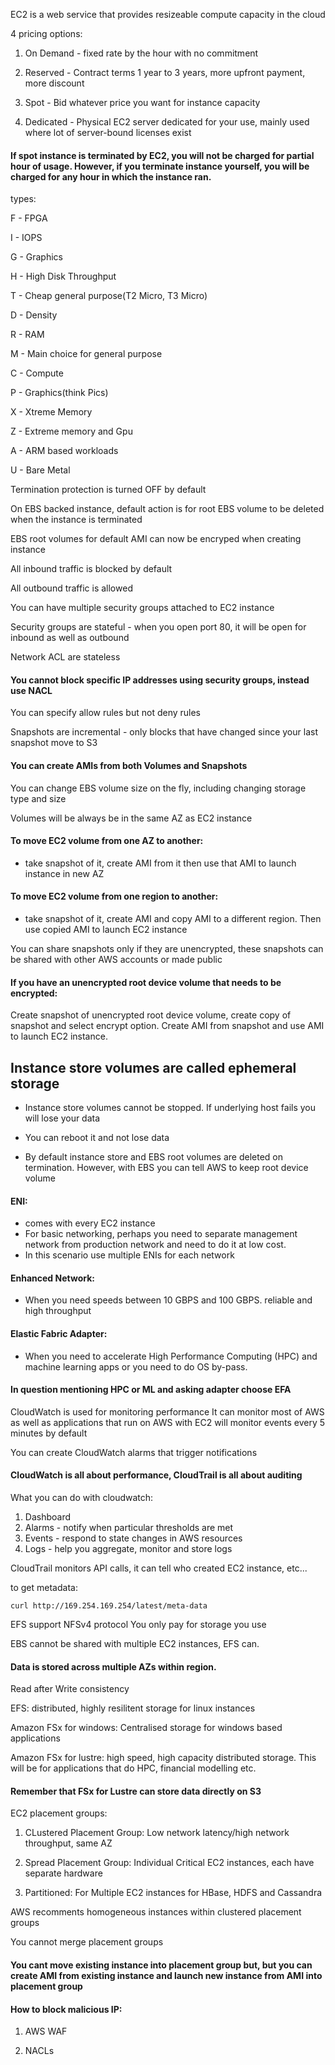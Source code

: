 EC2 is a web service that provides resizeable compute capacity in the cloud

4 pricing options:

1. On Demand - fixed rate by the hour with no commitment

2. Reserved - Contract terms 1 year to 3 years, more upfront payment, more discount

3. Spot - Bid whatever price you want for instance capacity

4. Dedicated - Physical EC2 server dedicated for your use, mainly used where lot of server-bound licenses exist

#### If spot instance is terminated by EC2, you will not be charged for partial hour of usage. However, if you terminate instance yourself, you will be charged for any hour in which the instance ran.

types:

F - FPGA

I - IOPS

G - Graphics

H - High Disk Throughput

T - Cheap general purpose(T2 Micro, T3 Micro)

D - Density

R - RAM

M - Main choice for general purpose

C - Compute

P - Graphics(think Pics)

X - Xtreme Memory

Z - Extreme memory and Gpu

A - ARM based workloads

U - Bare Metal

Termination protection is turned OFF by default

On EBS backed instance, default action is for root EBS volume to be deleted when the instance is terminated 

EBS root volumes for default AMI can now be encryped when creating instance 

All inbound traffic is blocked by default

All outbound traffic is allowed

You can have multiple security groups attached to EC2 instance

Security groups are stateful - when you open port 80, it will be open for inbound as well as outbound

Network ACL are stateless

#### You cannot block specific IP addresses using security groups, instead use NACL

You can specify allow rules but not deny rules

Snapshots are incremental - only blocks that have changed since your last snapshot move to S3

#### You can create AMIs from both Volumes and Snapshots

You can change EBS volume size on the fly, including changing storage type and size

Volumes will be always be in the same AZ as EC2 instance

#### To move EC2 volume from one AZ to another:
* take snapshot of it, create AMI from it then use that AMI to launch instance in new AZ

#### To move EC2 volume from one region to another:
* take snapshot of it, create AMI and copy AMI to a different region. Then use copied AMI to launch EC2 instance

You can share snapshots only if they are unencrypted, these snapshots can be shared with other AWS accounts or made public

#### If you have an unencrypted root device volume that needs to be encrypted:
Create snapshot of unencrypted root device volume, create copy of snapshot and select encrypt option.
Create AMI from snapshot and use AMI to launch EC2 instance.

## Instance store volumes are called ephemeral storage

* Instance store volumes cannot be stopped. If underlying host fails you will lose your data

* You can reboot it and not lose data

* By default instance store and EBS root volumes are deleted on termination. However, with EBS you can tell AWS to keep root device volume 


#### ENI:
* comes with every EC2 instance
* For basic networking, perhaps you need to separate management network from production network and need to do it at low cost.
* In this scenario use multiple ENIs for each network
    
#### Enhanced Network:
* When you need speeds between 10 GBPS and 100 GBPS. reliable and high throughput

#### Elastic Fabric Adapter:
* When you need to accelerate High Performance Computing (HPC) and machine learning apps or you need to do OS by-pass.


#### In question mentioning HPC or ML and asking adapter choose EFA


CloudWatch is used for monitoring performance
It can monitor most of AWS as well as applications that run on AWS
with EC2 will monitor events every 5 minutes by default

You can create CloudWatch alarms that trigger notifications

#### CloudWatch is all about performance, CloudTrail is all about auditing

What you can do with cloudwatch:
1. Dashboard
2. Alarms - notify when particular thresholds are met
3. Events - respond to state changes in AWS resources
4. Logs - help you aggregate, monitor and store logs

CloudTrail monitors API calls, it can tell who created EC2 instance, etc...

to get metadata:
```
curl http://169.254.169.254/latest/meta-data
```

EFS support NFSv4 protocol
You only pay for storage you use

EBS cannot be shared with multiple EC2 instances, EFS can.
#### Data is stored across multiple AZs within region.


Read after Write consistency

EFS: distributed, highly resilitent storage for linux instances

Amazon FSx for windows: Centralised storage for windows based applications

Amazon FSx for lustre: high speed, high capacity distributed storage. This will be for applications that do HPC, financial modelling etc. 
#### Remember that FSx for Lustre can store data directly on S3


EC2 placement groups:

1. CLustered Placement Group: Low network latency/high network throughput, same AZ

2. Spread Placement Group: Individual Critical EC2 instances, each have separate hardware

3. Partitioned: For Multiple EC2 instances for HBase, HDFS and Cassandra

AWS recomments homogeneous instances within clustered placement groups

You cannot merge placement groups

#### You cant move existing instance into placement group but, but you can create AMI from existing instance and launch new instance from AMI into placement group


#### How to block malicious IP:

1. AWS WAF

2. NACLs
